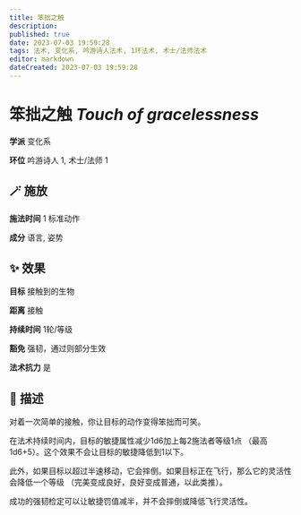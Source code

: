 ```yaml
---
title: 笨拙之触
description: 
published: true
date: 2023-07-03 19:59:28
tags: 法术, 变化系, 吟游诗人法术, 1环法术, 术士/法师法术
editor: markdown
dateCreated: 2023-07-03 19:59:28
---
```


# **笨拙之触** *Touch of gracelessness*

**学派** 变化系 

**环位** 吟游诗人 1, 术士/法师 1

## 🪄 施放

**施法时间** 1 标准动作

**成分** 语言, 姿势

## ✨ 效果 

**目标** 接触到的生物 

**距离** 接触  

**持续时间** 1轮/等级 

**豁免** 强韧，通过则部分生效

**法术抗力** 是

## 📖 描述

对着一次简单的接触，你让目标的动作变得笨拙而可笑。

在法术持续时间内，目标的敏捷属性减少1d6加上每2施法者等级1点 （最高1d6+5）。这个效果不会让目标的敏捷降低到1以下。

此外，如果目标以超过半速移动，它会摔倒。如果目标正在飞行，那么它的灵活性会降低一个等级 （完美变成良好，良好变成普通，以此类推）。

成功的强韧检定可以让敏捷罚值减半，并不会摔倒或降低飞行灵活性。
    